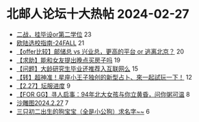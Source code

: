 # 北邮人论坛十大热帖 2024-02-27

- [二战，挂毕设or第二学位](https://bbs.byr.cn/article/AimGraduate/1228039) 23
- [欧陆选校指南-24FALL](https://bbs.byr.cn/article/GoAbroad/396306) 21
- [【offer比较】邮储总 vs 兴业总，更高的平台 or 逃离北京？](https://bbs.byr.cn/article/Job/2207597) 20
- [【求助】能和女友提出晚点买房子吗](https://bbs.byr.cn/article/Feeling/3202119) 19
- [【问题】大龄研究生毕业还推荐入互联网么](https://bbs.byr.cn/article/WorkLife/1211182) 15
- [【转】超神准！星座小王子独创的新型占卜、來一起試玩一下！](https://bbs.byr.cn/article/Constellations/326533) 12
- [【2.27】坛服进度](https://bbs.byr.cn/article/Tshirt/91284) 9
- [【FOR GG】寻人启事：94年北大女孩与你立黄昏，问你粥可温](https://bbs.byr.cn/article/Friends/2050701) 8
- [沙雕图2024.2.27](https://bbs.byr.cn/article/Picture/3358602) 7
- [三只初二出生的狗宝宝（全是小公狗）求名字~~](https://bbs.byr.cn/article/Talking/6410969) 6


